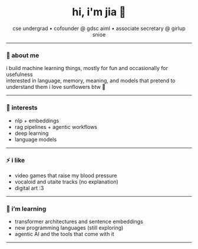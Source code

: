 <h1 align="center">hi, i'm jia 🍓</h1>
<p align="center">cse undergrad • cofounder @ gdsc aiml • associate secretary @ girlup snioe</p>

---

### 🐝 about me

i build machine learning things, mostly for fun and occasionally for usefulness  
interested in language, memory, meaning, and models that pretend to understand them
i love sunflowers btw 🌻

---

### 🦈 interests

- nlp + embeddings  
- rag pipelines + agentic workflows  
- deep learning  
- language models

---

### ⚡ i like

- video games that raise my blood pressure 
- vocaloid and utaite tracks (no explanation)  
- digital art :3

---

### 📔 i’m learning

- transformer architectures and sentence embeddings  
- new programming languages (still exploring)  
- agentic AI and the tools that come with it  

---
